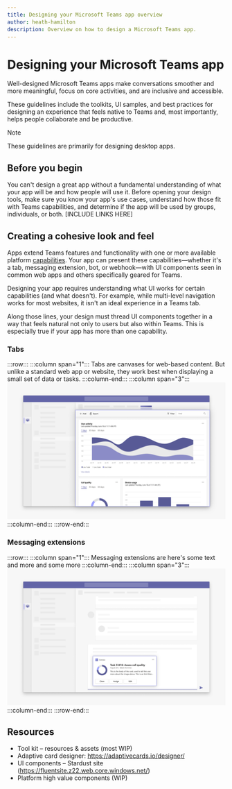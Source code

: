 ```yaml
---
title: Designing your Microsoft Teams app overview
author: heath-hamilton
description: Overview on how to design a Microsoft Teams app.
---
```

# Designing your Microsoft Teams app

Well-designed Microsoft Teams apps make conversations smoother and more meaningful, focus on core activities, and are inclusive and accessible.

These guidelines include the toolkits, UI samples, and best practices for designing an experience that feels native to Teams and, most importantly, helps people collaborate and be productive.

> [!NOTE]
> These guidelines are primarily for designing desktop apps.

## Before you begin

You can't design a great app without a fundamental understanding of what your app will be and how people will use it. Before opening your design tools, make sure you know your app's use cases, understand how those fit with Teams capabilities, and determine if the app will be used by groups, individuals, or both. [INCLUDE LINKS HERE]

## Creating a cohesive look and feel

Apps extend Teams features and functionality with one or more available platform [capabilities](../concepts/capabilities-overview.md). Your app can present these capabilities—whether it's a tab, messaging extension, bot, or webhook—with UI components seen in common web apps and others specifically geared for Teams.

Designing your app requires understanding what UI works for certain capabilities (and what doesn't). For example, while multi-level navigation works for most websites, it isn't an ideal experience in a Teams tab.

Along those lines, your design must thread UI components together in a way that feels natural not only to users but also within Teams. This is especially true if your app has more than one capability.

### Tabs

:::row:::
   :::column span="1":::
       Tabs are canvases for web-based content. But unlike a standard web app or website, they work best when displaying a small set of data or tasks.
   :::column-end:::
   :::column span="3":::
       ![Conceptual representation of what tabs look like in the Teams client.](../assets/images/overview-tabs.png)
   :::column-end:::
:::row-end:::

### Messaging extensions

:::row:::
   :::column span="1":::
       Messaging extensions are here's some text and more and some more
   :::column-end:::
   :::column span="3":::
       ![Conceptual representation of what messaging extensions look like in the Teams client.](../assets/images/overview-messaging.png)
   :::column-end:::
:::row-end:::

## Resources

* Tool kit – resources & assets (most WIP)
* Adaptive card designer: https://adaptivecards.io/designer/
* UI components – Stardust site (https://fluentsite.z22.web.core.windows.net/)
* Platform high value components (WIP)
